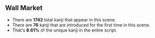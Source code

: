Wall Market
---
* There are **1742** total kanji that appear in this scene.
* There are **76** kanji that are introduced for the first time in this scene.
* That's **8.61%** of the unique kanji in the entire script.